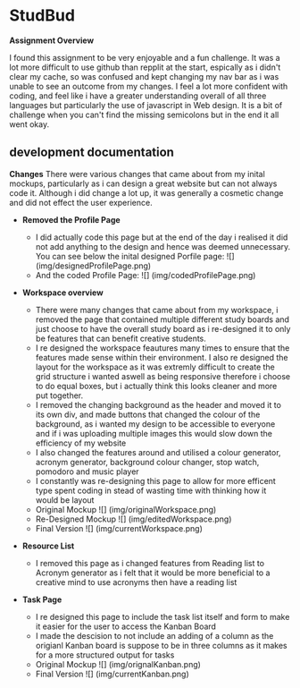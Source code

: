 
# StudBud 
__Assignment Overview__

I found this assignment to be very enjoyable and a fun challenge. It was a lot more difficult to use github than repplit at the start, espically as i didn't clear my cache, so was confused and kept changing my nav bar as i was unable to see an outcome from my changes. I feel a lot more confident with coding, and feel like i have a greater understanding overall of all three languages but particularly the use of javascript in Web design. It is a bit of challenge when you can't find the missing semicolons but in the end it all went okay. 

## development documentation
 __Changes__ There were various changes that came about from my inital mockups, particularly as i can design a great website but can not always code it. Although i did change a lot up, it was generally a cosmetic change and did not effect the user experience. 
 * __Removed the Profile Page__
    * I did actually code this page but at the end of the day i realised it did not add anything to the design and hence was deemed unnecessary. You can see below the inital designed Porfile page:
    ![] (img/designedProfilePage.png)
    * And the coded Profile Page: 
   ![] (img/codedProfilePage.png)

 * __Workspace overview__
     * There were many changes that came about from my workspace, i removed the page that contained multiple different study boards and just choose to have the overall study board as i re-designed it to only be features that can benefit creative students.
     * I re designed the workspace feautures many times to ensure that the features made sense within their environment. I also re designed the layout for the workspace as it was extremly difficult to create the grid structure i wanted aswell as being responsive therefore i choose to do equal boxes, but i actually think this looks cleaner and more put together.
     * I removed the changing background as the header and moved it to its own div, and made buttons that changed the colour of the background, as i wanted my design to be accessible to everyone and if i was uploading multiple images this would slow down the efficiency of my website
     * I also changed the features around and utilised a colour generator, acronym generator, background colour changer, stop watch, pomodoro and music player
     * I constantly was re-designing this page to allow for more efficent type spent coding in stead of wasting time with thinking how it would be layout
     * Original Mockup
    ![] (img/originalWorkspace.png)
    * Re-Designed Mockup
     ![] (img/editedWorkspace.png)
    * Final Version
     ![] (img/currentWorkspace.png)

* __Resource List__
    * I removed this page as i changed features from Reading list to Acronym generator as i felt that it would be more beneficial to a creative mind to use acronyms then have a reading list 

* __Task Page__
    * I re designed this page to include the task list itself and form to make it easier for the user to access the Kanban Board 
    * I made the descision to not include an adding of a column as the origianl Kanban board is suppose to be in three columns as it makes for a more structured output for tasks 
    * Original Mockup
     ![] (img/orignalKanban.png)
    * Final Version
     ![] (img/currentKanban.png)

    